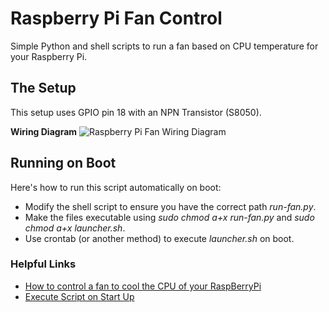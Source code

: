 # Raspberry Pi Fan Control

Simple Python and shell scripts to run a fan based on CPU temperature for your Raspberry Pi. 

## The Setup

This setup uses GPIO pin 18 with an NPN Transistor (S8050). 

**Wiring Diagram**
![Raspberry Pi Fan Wiring Diagram](https://cdn-images-1.medium.com/max/2000/1*kD7Nv0KudnLL-9XKJe8t0w.png)

## Running on Boot

Here's how to run this script automatically on boot:
- Modify the shell script to ensure you have the correct path _run-fan.py_.
- Make the files executable using _sudo chmod a+x run-fan.py_ and _sudo chmod a+x launcher.sh_.
- Use crontab (or another method) to execute _launcher.sh_ on boot. 

### Helpful Links
- [How to control a fan to cool the CPU of your RaspBerryPi](https://hackernoon.com/how-to-control-a-fan-to-cool-the-cpu-of-your-raspberrypi-3313b6e7f92c)
- [Execute Script on Start Up](https://raspberrypi.stackexchange.com/questions/8734/execute-script-on-start-up)